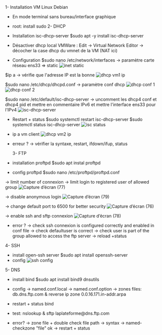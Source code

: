 1- Installation VM Linux Debian 
- En mode terminal sans bureau/interface graphique 
- root: install sudo
2- DHCP 
- Installation isc-dhcp-server
$sudo apt -y install isc-dhcp-server
- Désactiver dhcp local VMWare : Edit -> Virtual Network Editor -> décocher la case dhcp du vmnet de la VM (NAT ici)

- Configuration 
$sudo nano /etc/network/interfaces 
-> paramètre carte réseau ens33 => static
  ![inet static](https://github.com/user-attachments/assets/f7df2e88-63f7-4f2a-9b54-ea611f098a5f)

$ip a
-> vérifie que l'adresse IP est la bonne
  ![dhcp vm1 ip](https://github.com/user-attachments/assets/9938d1a8-c2fe-4508-9ce2-18eed22bbb45)

$sudo nano /etc/dhcp/dhcpd.conf 
-> paramètre conf dhcp
![dhcp conf 1](https://github.com/user-attachments/assets/68125600-f38d-4980-a27f-0d6b4572a1df)
![dhcp conf 2](https://github.com/user-attachments/assets/933806ae-64db-49ca-aa8b-9d1e3b7273a3)

$sudo nano /etc/default/isc-dhcp-server
-> uncomment les dhcp4 conf et dhcp4 pid et mettre en commentaire IPv6 et mettre l'interface ens33 pour l'IPv4 
![isc-dhcp-server](https://github.com/user-attachments/assets/2e1e84ca-62ee-4198-9ab1-699c11d892f2)

- Restart + status 
$sudo systemctl restart isc-dhcp-server 
$sudo systemctl status isc-dhcp-server
![isc status](https://github.com/user-attachments/assets/43aeca12-6749-41be-96b7-6430e53acbe8)

- ip a vm client
  ![dhcp vm2 ip](https://github.com/user-attachments/assets/7ae8535e-b497-40ab-9a70-c9484225c14a)
- erreur ?
-> vérifier la syntaxe, restart, ifdown/ifup, status

  
  3- FTP
- installation proftpd
  $sudo apt instal proftpd
  
- config proftpd
  $sudo nano /etc/proftpd/proftpd.conf
  
-> limit number of connexion 
-> limit login to registered user of allowed group
![Capture d’écran (77)](https://github.com/user-attachments/assets/8506fa22-da3b-4716-add2-dfe7a5bedc52)

-> disable anonymous login
![Capture d’écran (79)](https://github.com/user-attachments/assets/c8224af5-6064-4f11-9a42-991a7428b712)

-> change default port to 6500 for better security 
![Capture d’écran (76)](https://github.com/user-attachments/assets/988dc3fb-a0c8-48be-957c-9f4aebca7ef9)

-> enable ssh and sftp connexion
![Capture d’écran (78)](https://github.com/user-attachments/assets/805019e3-bbbe-40d5-b3da-88db80eaebd5)

  
- error ? 
-> check ssh connexion is configured correctly and enabled in conf file 
-> check defaultuser is correct 
-> check user is part of the group allowed to access the ftp server 
-> reload +status

  
4- SSH 
- install open-ssh server
  $sudo apt install openssh-server
- config
![ssh config](https://github.com/user-attachments/assets/e7fcafce-83be-4ca1-ac21-8dfe0c2eaa55)

  
5- DNS
- install bind
  $sudo apt install bind9 dnsutils
- config 
-> named.conf.local 
-> named.conf.option 
-> zones files: db.dns.ftp.com & reverse ip zone 0.0.16.171.in-addr.arpa

- restart + status bind
  
- test: nslookup & sftp laplateforme\@dns.ftp.com
  
- error? 
-> zone file + double check file path 
-> syntax 
-> named-checkzone "file"
ok 
-> restart + status 
